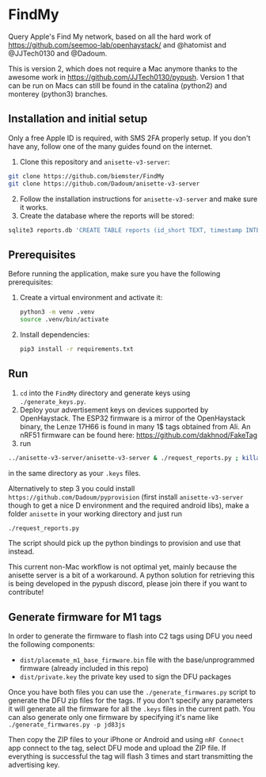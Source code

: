 # FindMy
Query Apple's Find My network, based on all the hard work of https://github.com/seemoo-lab/openhaystack/ and @hatomist and @JJTech0130 and @Dadoum.

This is version 2, which does not require a Mac anymore thanks to the awesome work in https://github.com/JJTech0130/pypush.
Version 1 that can be run on Macs can still be found in the catalina (python2) and monterey (python3) branches.

## Installation and initial setup
Only a free Apple ID is required, with SMS 2FA properly setup. If you don't have any, follow one of the many guides found on the internet.

1. Clone this repository and `anisette-v3-server`:
```bash
git clone https://github.com/biemster/FindMy
git clone https://github.com/Dadoum/anisette-v3-server
```
2. Follow the installation instructions for `anisette-v3-server` and make sure it works.
3. Create the database where the reports will be stored:
```bash
sqlite3 reports.db 'CREATE TABLE reports (id_short TEXT, timestamp INTEGER, datePublished INTEGER, payload TEXT, id TEXT, statusCode INTEGER, PRIMARY KEY(id_short,timestamp))'
```

## Prerequisites

Before running the application, make sure you have the following prerequisites:

1. Create a virtual environment and activate it:

    ```bash
    python3 -m venv .venv
    source .venv/bin/activate
    ```

2. Install dependencies:

    ```bash
    pip3 install -r requirements.txt
    ```

## Run
1. `cd` into the `FindMy` directory and generate keys using `./generate_keys.py`.
2. Deploy your advertisement keys on devices supported by OpenHaystack. The ESP32 firmware is a mirror of the OpenHaystack binary, the Lenze 17H66 is found in many 1$ tags obtained from Ali.
An nRF51 firmware can be found here: https://github.com/dakhnod/FakeTag
3. run
```bash
../anisette-v3-server/anisette-v3-server & ./request_reports.py ; killall anisette-v3-server
```
in the same directory as your `.keys` files.

Alternatively to step 3 you could install `https://github.com/Dadoum/pyprovision` (first install `anisette-v3-server` though to get a nice D environment and the required android libs),
make a folder `anisette` in your working directory and just run
```bash
./request_reports.py
```
The script should pick up the python bindings to provision and use that instead.

This current non-Mac workflow is not optimal yet, mainly because the anisette server is a bit of a workaround. A python solution for retrieving this is being
developed in the pypush discord, please join there if you want to contribute!

## Generate firmware for M1 tags

In order to generate the firmware to flash into C2 tags using DFU you need the following components:
 - `dist/placemate_m1_base_firmware.bin` file with the base/unprogrammed firmware (already included in this repo)
 - `dist/private.key` the private key used to sign the DFU packages

Once you have both files you can use the `./generate_firmwares.py` script to generate the DFU zip files for the tags. If you don't specify any parameters it will generate all the firmware for all the `.keys` files in the current path. You can also generate only one firmware by specifying it's name like `./generate_firmwares.py -p jd83js`

Then copy the ZIP files to your iPhone or Android and using `nRF Connect` app connect to the tag, select DFU mode and upload the ZIP file. If everything is successful the tag will flash 3 times and start transmitting the advertising key.